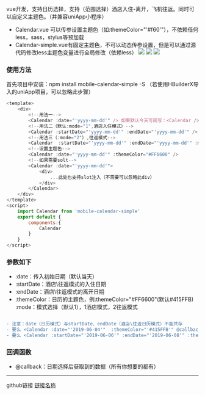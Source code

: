vue开发，支持日历选择，支持（范围选择）酒店入住-离开，飞机往返。同时可以自定义主题色。（并兼容uniApp小程序）  
 * Calendar.vue 可以传参设置主题色（如:themeColor="'#f60'"），不依赖任何less，sass，stylus等预加载  
 * Calendar-simple.vue有固定主题色，不可以动态传参设置，但是可以通过源代码修改less主题色变量进行全局修改（依赖less）
  ![](https://file.40017.cn/tcyp/tz/calendar1.png)
  ![](https://file.40017.cn/tcyp/tz/calendar2.png)
  ![](https://file.40017.cn/tcyp/tz/calendar3.png)


### 使用方法
首先项目中安装：npm install mobile-calendar-simple -S （若使用HBuilderX导入的uniApp项目，可以忽略此步骤）
```javascript
<template>
	<div>
		<!--用法一-->
		<Calendar :date="'yyyy-mm-dd'" /> 如果默认今天可简写：<Calendar />
		<!--用法二（默认:mode="1",酒店入住模式）-->
		<Calendar :startDate="'yyyy-mm-dd'" :endDate="'yyyy-mm-dd'" />
		<!--用法三（:mode="2"）,往返模式-->
		<Calendar  :startDate="'yyyy-mm-dd'" :endDate="'yyyy-mm-dd'" :mode="2" />
		<!--设置主题色-->
		<Calendar :date="'yyyy-mm-dd'" :themeColor="#FF6600" />
		<!--如果需要solt-->
		<Calendar :date="'yyyy-mm-dd'">
			<div>
				...此处也支持slot注入（不需要可以忽略此div）
			</div>
		</Calendar>
	</div>
</template>
<script>
	import Calendar from 'mobile-calendar-simple'
	export default {
		components:{
			Calendar
		}
	}
</script>
```
### 参数如下
  *  :date：传入初始日期（默认当天）
  *  :startDate：酒店\往返模式的入住日期
  *  :endDate：酒店\往返模式的离开日期
  *  :themeColor：日历的主题色，例:themeColor="#FF6600"(默认#415FFB)  
	 :mode：模式选择（默认1），1酒店模式，2往返模式
```diff

- 注意：date（日历模式）与startDate、endDate（酒店\往返日历模式）不能共存
- 要么 <Calendar :date="'2019-06-04'"  :themeColor="'#415FFB'" @callback="XXX" />
- 要么 <Calendar :startDate="'2019-06-06'" :endDate="'2019-06-08'" :themeColor="'#415FFB'"  @callback="XXX" />
```
### 回调函数
  *  @callback：日期选择后获取到的数据（所有你想要的都有）

***
github链接
[链接名称](https://github.com/tanagang/mobile-calendar-simple)
